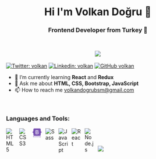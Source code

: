 <h1 align="center">Hi I'm Volkan Doğru 👋</h1>
<h3 align="center">Frontend Developer from Turkey 🌟</h3>
<br>
<p align="center">
  <a href="https://github.com/dogruvolkan/readme-typing-svg"><img src="https://readme-typing-svg.herokuapp.com?lines=Information+Systems+Engineering+Student;Front-end+Developer;;Always%20learning%20new%20things&center=true&width=500&height=50"></a>
</p>

[![Twitter: volkan](https://img.shields.io/twitter/follow/1volkandogru?style=social)](https://twitter.com/1volkandogru)
[![Linkedin: volkan](https://img.shields.io/badge/-volkan-blue?style=flat-square&logo=Linkedin&logoColor=white&link=https://www.linkedin.com/in/1volkandogru/)](https://www.linkedin.com/in/1volkandogru/)
[![GitHub volkan](https://img.shields.io/github/followers/dogruvolkan?label=follow&style=social)](https://github.com/dogruvolkan)


- 🌱 I’m currently learning **React** and **Redux**
- 💬 Ask me about **HTML, CSS, Bootstrap, JavaScript**
- 📫 How to reach me  <a href="mailto:volkandogrubsm@gmail.com">volkandogrubsm@gmail.com</a>
<br>

### Languages and Tools:
<img align="left" alt="HTML5" width="26px" src="https://cdn.jsdelivr.net/gh/devicons/devicon/icons/html5/html5-original.svg" style="padding-right:10px;" />
<img align="left" alt="CSS3" width="26px" src="https://cdn.jsdelivr.net/gh/devicons/devicon/icons/css3/css3-original.svg" style="padding-right:10px;" />
<img align="left" width="26px"  src="https://raw.githubusercontent.com/devicons/devicon/master/icons/bootstrap/bootstrap-plain-wordmark.svg" alt="bootstrap" style="padding-right:10px;" /> 
<img align="left" alt="Sass" width="26px" src="https://cdn.jsdelivr.net/gh/devicons/devicon/icons/sass/sass-original.svg" style="padding-right:10px;" />
<img align="left" alt="JavaScript" width="26px" src="https://cdn.jsdelivr.net/gh/devicons/devicon/icons/javascript/javascript-original.svg" style="padding-right:10px;" />
<img align="left" alt="React" width="26px" src="https://cdn.jsdelivr.net/gh/devicons/devicon/icons/react/react-original.svg" style="padding-right:10px;" />
<img align="left" alt="Node.js" width="26px" src="https://cdn.jsdelivr.net/gh/devicons/devicon/icons/nodejs/nodejs-original.svg" style="padding-right:10px;" />

<p align="left"> <a href="https://getbootstrap.com" target="_blank" rel="noreferrer"> </a>
<br>
<br>

![]("https://github.com/dogruvolkan/dogruvolkan/blob/output/github-contribution-grid-snake.gif")




